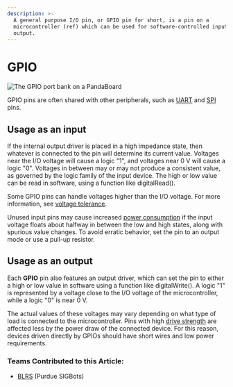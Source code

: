 ```yaml
---
description: >-
  A general purpose I/O pin, or GPIO pin for short, is a pin on a
  microcontroller (ref) which can be used for software-controlled input or
  output.
---
```


# GPIO

![ The GPIO port bank on a PandaBoard](https://phabricator.purduesigbots.com/file/data/x4buotu5l3wgxyvwrsvn/PHID-FILE-c3zkq7wr5xnwh6ownee7/pandaboard\_gpio.jpg)

GPIO pins are often shared with other peripherals, such as [UART](uart.md) and [SPI](spi.md) pins.

## Usage as an input

If the internal output driver is placed in a high impedance state, then whatever is connected to the pin will determine its current value. Voltages near the I/O voltage will cause a logic "1", and voltages near 0 V will cause a logic "0". Voltages in between may or may not produce a consistent value, as governed by the logic family of the input device. The high or low value can be read in software, using a function like digitalRead().

Some GPIO pins can handle voltages higher than the I/O voltage. For more information, see [voltage tolerance](5-volt-tolerant.md).

Unused input pins may cause increased [power consumption](power-consumption.md) if the input voltage floats about halfway in between the low and high states, along with spurious value changes. To avoid erratic behavior, set the pin to an output mode or use a pull-up resistor.

## Usage as an output

Each **GPIO** pin also features an output driver, which can set the pin to either a high or low value in software using a function like digitalWrite(). A logic "1" is represented by a voltage close to the I/O voltage of the microcontroller, while a logic "0" is near 0 V.

The actual values of these voltages may vary depending on what type of load is connected to the microcontroller. Pins with high [drive strength](output-drive.md) are affected less by the power draw of the connected device. For this reason, devices driven directly by GPIOs should have short wires and low power requirements.

### Teams Contributed to this Article:

* [BLRS](https://purduesigbots.com) (Purdue SIGBots)
